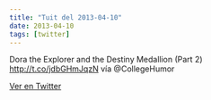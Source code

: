 ```yaml
---
title: "Tuit del 2013-04-10"
date: 2013-04-10
tags: [twitter]
---
```


Dora the Explorer and the Destiny Medallion (Part 2) http://t.co/jdbGHmJqzN vía @CollegeHumor



[Ver en Twitter](https://twitter.com/i/web/status/321955796709683202)
